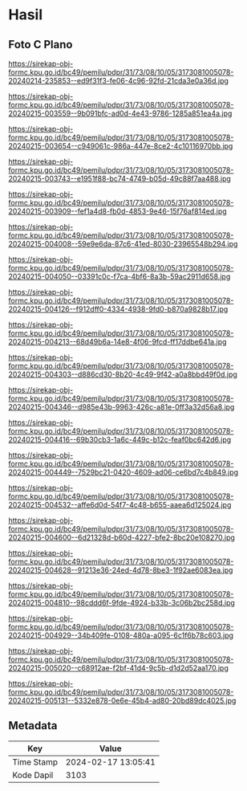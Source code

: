 # Hasil

## Foto C Plano

https://sirekap-obj-formc.kpu.go.id/bc49/pemilu/pdpr/31/73/08/10/05/3173081005078-20240214-235853--ed9f31f3-fe06-4c96-92fd-21cda3e0a36d.jpg

https://sirekap-obj-formc.kpu.go.id/bc49/pemilu/pdpr/31/73/08/10/05/3173081005078-20240215-003559--9b091bfc-ad0d-4e43-9786-1285a851ea4a.jpg

https://sirekap-obj-formc.kpu.go.id/bc49/pemilu/pdpr/31/73/08/10/05/3173081005078-20240215-003654--c949061c-986a-447e-8ce2-4c10116970bb.jpg

https://sirekap-obj-formc.kpu.go.id/bc49/pemilu/pdpr/31/73/08/10/05/3173081005078-20240215-003743--e1951f88-bc74-4749-b05d-49c88f7aa488.jpg

https://sirekap-obj-formc.kpu.go.id/bc49/pemilu/pdpr/31/73/08/10/05/3173081005078-20240215-003909--fef1a4d8-fb0d-4853-9e46-15f76af814ed.jpg

https://sirekap-obj-formc.kpu.go.id/bc49/pemilu/pdpr/31/73/08/10/05/3173081005078-20240215-004008--59e9e6da-87c6-41ed-8030-23965548b294.jpg

https://sirekap-obj-formc.kpu.go.id/bc49/pemilu/pdpr/31/73/08/10/05/3173081005078-20240215-004050--03391c0c-f7ca-4bf6-8a3b-59ac2911d658.jpg

https://sirekap-obj-formc.kpu.go.id/bc49/pemilu/pdpr/31/73/08/10/05/3173081005078-20240215-004126--f912dff0-4334-4938-9fd0-b870a9828b17.jpg

https://sirekap-obj-formc.kpu.go.id/bc49/pemilu/pdpr/31/73/08/10/05/3173081005078-20240215-004213--68d49b6a-14e8-4f06-9fcd-ff17ddbe641a.jpg

https://sirekap-obj-formc.kpu.go.id/bc49/pemilu/pdpr/31/73/08/10/05/3173081005078-20240215-004303--d886cd30-8b20-4c49-9f42-a0a8bbd49f0d.jpg

https://sirekap-obj-formc.kpu.go.id/bc49/pemilu/pdpr/31/73/08/10/05/3173081005078-20240215-004346--d985e43b-9963-426c-a81e-0ff3a32d56a8.jpg

https://sirekap-obj-formc.kpu.go.id/bc49/pemilu/pdpr/31/73/08/10/05/3173081005078-20240215-004416--69b30cb3-1a6c-449c-b12c-feaf0bc642d6.jpg

https://sirekap-obj-formc.kpu.go.id/bc49/pemilu/pdpr/31/73/08/10/05/3173081005078-20240215-004449--7529bc21-0420-4609-ad06-ce6bd7c4b849.jpg

https://sirekap-obj-formc.kpu.go.id/bc49/pemilu/pdpr/31/73/08/10/05/3173081005078-20240215-004532--affe6d0d-54f7-4c48-b655-aaea6d125024.jpg

https://sirekap-obj-formc.kpu.go.id/bc49/pemilu/pdpr/31/73/08/10/05/3173081005078-20240215-004600--6d21328d-b60d-4227-bfe2-8bc20e108270.jpg

https://sirekap-obj-formc.kpu.go.id/bc49/pemilu/pdpr/31/73/08/10/05/3173081005078-20240215-004628--91213e36-24ed-4d78-8be3-1f92ae6083ea.jpg

https://sirekap-obj-formc.kpu.go.id/bc49/pemilu/pdpr/31/73/08/10/05/3173081005078-20240215-004810--98cddd6f-9fde-4924-b33b-3c06b2bc258d.jpg

https://sirekap-obj-formc.kpu.go.id/bc49/pemilu/pdpr/31/73/08/10/05/3173081005078-20240215-004929--34b409fe-0108-480a-a095-6c1f6b78c603.jpg

https://sirekap-obj-formc.kpu.go.id/bc49/pemilu/pdpr/31/73/08/10/05/3173081005078-20240215-005020--c68912ae-f2bf-41d4-9c5b-d1d2d52aa170.jpg

https://sirekap-obj-formc.kpu.go.id/bc49/pemilu/pdpr/31/73/08/10/05/3173081005078-20240215-005131--5332e878-0e6e-45b4-ad80-20bd89dc4025.jpg


## Metadata

| Key        | Value               |
| ---------- | ------------------- |
| Time Stamp | 2024-02-17 13:05:41 |
| Kode Dapil | 3103                |



